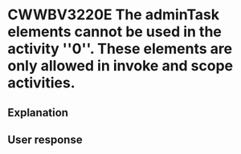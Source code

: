 # CWWBV3220E The adminTask elements cannot be used in the activity ''0''. These elements are only allowed in invoke and scope activities.

## Explanation

## User response